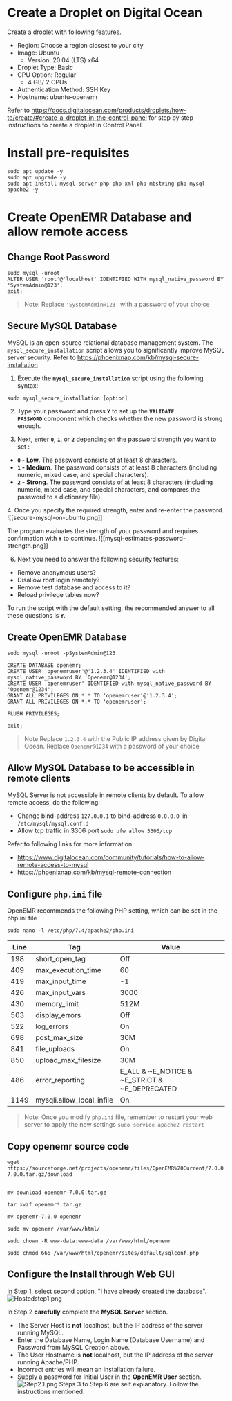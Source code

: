# Create a Droplet on Digital Ocean
Create a droplet with following features. 
- Region: Choose a region closest to your city
- Image: Ubuntu
	- Version: 20.04 (LTS) x64
- Droplet Type: Basic
- CPU Option: Regular
	- 4 GB/ 2 CPUs
- Authentication Method: SSH Key
- Hostname: ubuntu-openemr

Refer to https://docs.digitalocean.com/products/droplets/how-to/create/#create-a-droplet-in-the-control-panel for step by step instructions to create a droplet in Control Panel.    

# Install pre-requisites
```
sudo apt update -y
sudo apt upgrade -y
sudo apt install mysql-server php php-xml php-mbstring php-mysql apache2 -y
```

# Create OpenEMR Database and allow remote access
## Change Root Password
```
sudo mysql -uroot 
ALTER USER 'root'@'localhost' IDENTIFIED WITH mysql_native_password BY 'SystemAdmin@123';
exit;
```

> Note: 
> 	Replace `'SystemAdmin@123'` with a password of your choice


## Secure MySQL Database

MySQL is an open-source relational database management system. The `mysql_secure_installation` script allows you to significantly improve MySQL server security. Refer to https://phoenixnap.com/kb/mysql-secure-installation 

1. Execute the **`mysql_secure_installation`** script using the following syntax:

```
sudo mysql_secure_installation [option]
```

2. Type your password and press **`Y`** to set up the **`VALIDATE PASSWORD`** component which checks whether the new password is strong enough.

3. Next, enter **`0`**, **`1`**, or **`2`** depending on the password strength you want to set :

-   **`0` - Low**. The password consists of at least 8 characters.
-   **`1` - Medium**. The password consists of at least 8 characters (including numeric, mixed case, and special characters).
-   **`2` - Strong**. The password consists of at least 8 characters (including numeric, mixed case, and special characters, and compares the password to a dictionary file).

4. Once you specify the required strength, enter and re-enter the password.
![[secure-mysql-on-ubuntu.png]]

The program evaluates the strength of your password and requires confirmation with **`Y`** to continue.
![[mysql-estimates-password-strength.png]]

6. Next you need to answer the following security features:

-   Remove anonymous users?
-   Disallow root login remotely?
-   Remove test database and access to it?
-   Reload privilege tables now?

To run the script with the default setting, the recommended answer to all these questions is **`Y`**.

## Create OpenEMR Database
```
sudo mysql -uroot -pSystemAdmin@123

CREATE DATABASE openemr;
CREATE USER 'openemruser'@'1.2.3.4' IDENTIFIED with mysql_native_password BY 'Openemr@1234';
CREATE USER 'openemruser' IDENTIFIED with mysql_native_password BY 'Openemr@1234';
GRANT ALL PRIVILEGES ON *.* TO 'openemruser'@'1.2.3.4';
GRANT ALL PRIVILEGES ON *.* TO 'openemruser';

FLUSH PRIVILEGES; 

exit;
```

> Note
> 	Replace `1.2.3.4` with the Public IP address given by Digital Ocean. 
> 	Replace `Openemr@1234` with a password of your choice


## Allow MySQL Database to be accessible in remote clients
MySQL Server is not accessible in remote clients by default. To allow remote access, do the following:
- Change bind-address `127.0.0.1` to bind-address `0.0.0.0 `in `/etc/mysql/mysql.conf.d`
- Allow tcp traffic in 3306 port `sudo ufw allow 3306/tcp` 

Refer to following links for more information
* https://www.digitalocean.com/community/tutorials/how-to-allow-remote-access-to-mysql
* https://phoenixnap.com/kb/mysql-remote-connection  


## Configure `php.ini` file
OpenEMR recommends the following PHP setting, which can be set in the php.ini file 

`sudo nano -l /etc/php/7.4/apache2/php.ini`

| Line | Tag | Value |
| ---- | --- | ----- |
| 198| short_open_tag | Off |
|  409 | max_execution_time | 60 |
|  419 | max_input_time | -1 |
|  426 | max_input_vars | 3000 |
|  430 | memory_limit | 512M |
|  503 | display_errors | Off |
|  522 | log_errors | On |
|  698 | post_max_size | 30M |
|  841 | file_uploads | On |
|  850 | upload_max_filesize | 30M |
|  486 | error_reporting | E_ALL & ~E_NOTICE & ~E_STRICT & ~E_DEPRECATED |
| 1149 | mysqli.allow_local_infile | On |

> Note: 
>	Once you modify `php.ini` file, remember to restart your web server to apply the new settings
>	`sudo service apache2 restart`


## Copy openemr source code
```
wget https://sourceforge.net/projects/openemr/files/OpenEMR%20Current/7.0.0.2/openemr-7.0.0.tar.gz/download


mv download openemr-7.0.0.tar.gz

tar xvzf openemr*.tar.gz

mv openemr-7.0.0 openemr

sudo mv openemr /var/www/html/

sudo chown -R www-data:www-data /var/www/html/openemr

sudo chmod 666 /var/www/html/openemr/sites/default/sqlconf.php
```


## Configure the Install through Web GUI

In Step 1, select second option, "I have already created the database".
![Hostedstep1.png](https://www.open-emr.org/wiki/images/6/6f/Hostedstep1.png)

In Step 2 **carefully** complete the **MySQL Server** section.
-   The Server Host is **not** localhost, but the IP address of the server running MySQL.
-   Enter the Database Name, Login Name (Database Username) and Password from MySQL Creation above.
-   The User Hostname is **not** localhost, but the IP address of the server running Apache/PHP.
-   Incorrect entries will mean an installation failure.
-   Supply a password for Initial User in the **OpenEMR User** section.
![Step2.1.png](https://www.open-emr.org/wiki/images/f/fa/Step2.1.png)
Steps 3 to Step 6 are self explanatory. Follow the instructions mentioned. 

